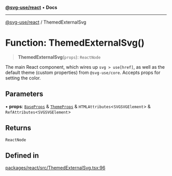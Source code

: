 [**@svg-use/react**](../README.md) • **Docs**

---

[@svg-use/react](../README.md) / ThemedExternalSvg

# Function: ThemedExternalSvg()

> **ThemedExternalSvg**(`props`): `ReactNode`

The main React component, which wires up `svg > use[href]`, as well as the
default theme (custom properties) from `@svg-use/core`. Accepts props for
setting the color.

## Parameters

• **props**: [`BaseProps`](../interfaces/BaseProps.md) &
[`ThemeProps`](../interfaces/ThemeProps.md) &
`HTMLAttributes`\<`SVGSVGElement`\> & `RefAttributes`\<`SVGSVGElement`\>

## Returns

`ReactNode`

## Defined in

[packages/react/src/ThemedExternalSvg.tsx:96](https://github.com/fpapado/svg-use/blob/ff656698129b7434fca4a9539e22e83ad215512f/packages/react/src/ThemedExternalSvg.tsx#L96)
